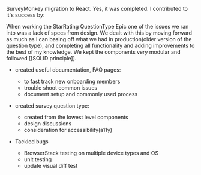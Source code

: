 SurveyMonkey migration to React. Yes, it was completed.
I contributed to it's success by:

When working the StarRating QuestionType Epic one of the issues we ran into was a lack of specs from design. We dealt with this by moving forward as much as I can basing off what we had in production(older version of the question type), and completing all functionality and adding improvements to the best of my knowledge. We kept the components very modular and followed [[SOLID principle]].

- created useful documentation, FAQ pages:
	- to fast track new onboarding members
	- trouble shoot common issues
	- document setup and commonly used process

- created survey question type:
	- created from the lowest level components
	- design discussions
	- consideration for accessibility(a11y)
	
- Tackled bugs
	- BrowserStack testing on multiple device types and OS
	- unit testing
	- update visual diff test

